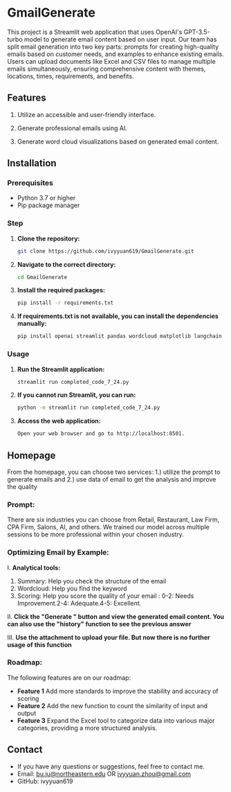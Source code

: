 # GmailGenerate

This project is a Streamlit web application that uses OpenAI's GPT-3.5-turbo model to generate email content based on user input. Our team has split email generation into two key parts: prompts for creating high-quality emails based on customer needs, and examples to enhance existing emails. Users can upload documents like Excel and CSV files to manage multiple emails simultaneously, ensuring comprehensive content with themes, locations, times, requirements, and benefits. 

## Features 

1. Utilize an accessible and user-friendly interface.
   
2. Generate professional emails using AI.

3. Generate word cloud visualizations based on generated email content.


## Installation
### Prerequisites

- Python 3.7 or higher
- Pip package manager
  
### Step
1. **Clone the repository:**

   ```sh
   git clone https://github.com/ivyyuan619/GmailGenerate.git

2. **Navigate to the correct directory:**

   ```sh
   cd GmailGenerate

3. **Install the required packages:**
   ```sh
   pip install -r requirements.txt

4. **If requirements.txt is not available, you can install the dependencies manually:**
   ```sh
   pip install openai streamlit pandas wordcloud matplotlib langchain langchain_community

### Usage
1. **Run the Streamlit application:**
   ```sh
   streamlit run completed_code_7_24.py
2. **If you cannot run Streamlit, you can run:**
   ```sh
   python -m streamlit run completed_code_7_24.py
   
3. **Access the web application:**
   ```sh
   Open your web browser and go to http://localhost:8501.
   
## Homepage
From the homepage, you can choose two services: 1.) utilize the prompt to generate emails and 2.) use data of email to get the analysis and improve the quality 

### Prompt: 
There are six industries you can choose from Retail, Restaurant, Law Firm, CPA Firm, Salons, AI, and others. We trained our model across multiple sessions to be more professional within your chosen industry.

### Optimizing Email by Example: 
I. **Analytical tools:** 
   1. Summary: Help you check the structure of the email
   2. Wordcloud: Help you find the keyword
   3. Scoring: Help you score the quality of your email : 0-2: Needs Improvement.2-4: Adequate.4-5: Excellent.

II. **Click the "Generate " button and view the generated email content. You can also use the "history" function to see the previous answer**

III. **Use the attachment to upload your file. But now there is no further usage of this function**

### Roadmap:

The following features are on our roadmap:

- **Feature 1** Add more standards to improve the stability and accuracy of scoring
- **Feature 2** Add the new function to count the similarity of input and output
- **Feature 3** Expand the Excel tool to categorize data into various major categories, providing a more structured analysis.

## Contact
- If you have any questions or suggestions, feel free to contact me.
- Email: bu.ju@northeastern.edu OR ivyyuan.zhou@gmail.com
- GitHub: ivyyuan619



